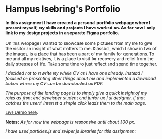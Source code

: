 # Hampus Isebring's Portfolio

#### In this assignment I have created a personal portfolio webpage where I present myself, my skills and projects I have worked on. As for now I only link to my design projects in a separate Figma portfolio.

On this webpage I wanted to showcase some pictures from my life to give the visitor an insight of what matters to me. Klässbol, which I show in two of the images, is a place that has been a part of my family for generations. To me and all my relatives, it is a place to visit for recovery and relief from the daily stresses of life. Take some time to just reflect and spend time together.

*I decided not to rewrite my whole CV as I have one already. Instead I focused on presenting other things about me and implemented a download button where my CV can be downloaded as PDF.*

*The purpose of the landing page is to simply give a quick insight of my roles as front end developer student and junior ux | ui designer. If that catches the users' interest a simple click leads them to the main page.*


[Live Demo here](https://isebring.github.io//Hampus-Isebring-Portfolio/).

**Notes:**
*As for now the webpage is responsive until about 300 px.*

*I have used particles.js and swiper.js libraries for this assignment.*


